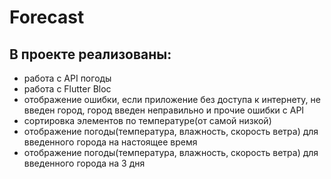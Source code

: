 # Forecast

## В проекте реализованы:

- работа с API погоды
- работа с Flutter Bloc
- отображение ошибки, если приложение без доступа к интернету, не введен город, город введен неправильно и прочие ошибки с API
- сортировка элементов по температуре(от самой низкой)
- отображение погоды(температура, влажность, скорость ветра) для введенного города на настоящее время
- отображение погоды(температура, влажность, скорость ветра) для введенного города на 3 дня
